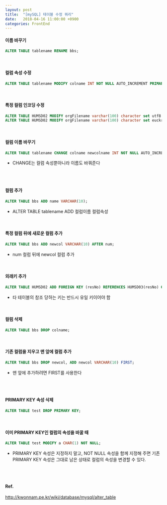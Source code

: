 ```yaml
---
layout: post
title:  "[mySQL] 테이블 수정 쿼리"
date:   2018-04-16 11:00:00 +0900
categories: FrontEnd
---
```

#### 이름 바꾸기
```sql
ALTER TABLE tablename RENAME bbs;
```
<br/>

#### 컬럼 속성 수정
```sql
ALTER TABLE tablename MODIFY colname INT NOT NULL AUTO_INCREMENT PRIMARY KEY;
```

<br/>


#### 특정 컬럼 인코딩 수정
```sql
ALTER TABLE HUMSD02 MODIFY orgFilename varchar(100) character set utf8 default NULL;
ALTER TABLE HUMSD02 MODIFY orgFilename varchar(100) character set euckr default NULL;
```

<br/>

#### 컬럼 이름 바꾸기
```sql
ALTER TABLE tablename CHANGE colname newcolname INT NOT NULL AUTO_INCREMENT;
```
* CHANGE는 컬럼 속성뿐아니라 이름도 바꿔준다
<br/>
<br/>

#### 컬럼 추가
```sql
ALTER TABLE bbs ADD name VARCHAR(10);
```
* ALTER TABLE tablename ADD 컬럼이름 컬럼속성  

<br/>

#### 특정 컬럼 뒤에 새로운 컬럼 추가
```sql
ALTER TABLE bbs ADD newcol VARCHAR(10) AFTER num;
```
* num 컬럼 뒤에 newcol 컬럼 추가

<br/>

#### 외래키 추가
```sql
ALTER TABLE HUMSD02 ADD FOREIGN KEY (resNo) REFERENCES HUMSD03(resNo) ON DELETE CASCADE;
```
* 타 테이블의 참조 당하는 키는 반드시 유일 키이어야 함

<br/>





#### 컬럼 삭제
```sql
ALTER TABLE bbs DROP colname;
```
<br/>




#### 기존 컬럼을 지우고 맨 앞에 컬럼 추가
```sql
ALTER TABLE bbs DROP newcol, ADD newcol VARCHAR(10) FIRST;
```
* 맨 앞에 추가하려면 FIRST를 사용한다
<br/>
<br>

#### PRIMARY KEY 속성 삭제
```sql
ALTER TABLE test DROP PRIMARY KEY;
```
<br/>

#### 이미 PRIMARY KEY인 컬럼의 속성을 바꿀 때
```sql
ALTER TABLE test MODIFY a CHAR(1) NOT NULL;
```
* PRIMARY KEY 속성은 지정하지 말고, NOT NULL 속성을 함께 지정해 주면 기존 PRIMARY KEY 속성은 그대로 남은 상태로 컬럼의 속성을 변경할 수 있다.
<br/>
<br/>

#### Ref.
<http://kwonnam.pe.kr/wiki/database/mysql/alter_table>
